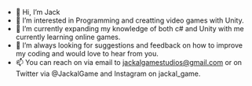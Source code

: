 - 👋 Hi, I’m Jack
- 👀 I’m interested in Programming and creatting video games with Unity.
- 🌱 I’m currently expanding my knowledge of both c# and Unity with me currently learning online games.
- 💞️ I’m always looking for suggestions and feedback on how to improve my coding and would love to hear from you.
- 📫 You can reach on via email to jackalgamestudios@gmail.com or on Twitter via @JackalGame and Instagram on jackal_game.
